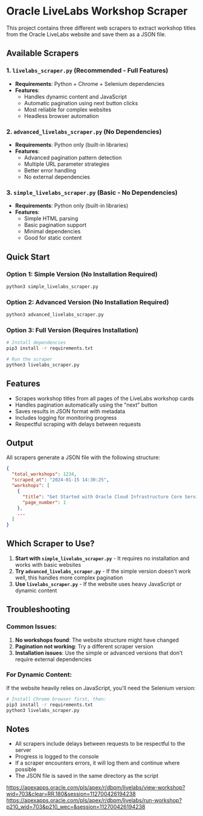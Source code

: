# Oracle LiveLabs Workshop Scraper

This project contains three different web scrapers to extract workshop titles from the Oracle LiveLabs website and save them as a JSON file.

## Available Scrapers

### 1. `livelabs_scraper.py` (Recommended - Full Features)
- **Requirements**: Python + Chrome + Selenium dependencies
- **Features**: 
  - Handles dynamic content and JavaScript
  - Automatic pagination using next button clicks
  - Most reliable for complex websites
  - Headless browser automation

### 2. `advanced_livelabs_scraper.py` (No Dependencies)
- **Requirements**: Python only (built-in libraries)
- **Features**:
  - Advanced pagination pattern detection
  - Multiple URL parameter strategies
  - Better error handling
  - No external dependencies

### 3. `simple_livelabs_scraper.py` (Basic - No Dependencies)
- **Requirements**: Python only (built-in libraries)
- **Features**:
  - Simple HTML parsing
  - Basic pagination support
  - Minimal dependencies
  - Good for static content

## Quick Start

### Option 1: Simple Version (No Installation Required)
```bash
python3 simple_livelabs_scraper.py
```

### Option 2: Advanced Version (No Installation Required)
```bash
python3 advanced_livelabs_scraper.py
```

### Option 3: Full Version (Requires Installation)
```bash
# Install dependencies
pip3 install -r requirements.txt

# Run the scraper
python3 livelabs_scraper.py
```

## Features

- Scrapes workshop titles from all pages of the LiveLabs workshop cards
- Handles pagination automatically using the "next" button
- Saves results in JSON format with metadata
- Includes logging for monitoring progress
- Respectful scraping with delays between requests

## Output

All scrapers generate a JSON file with the following structure:
```json
{
  "total_workshops": 1234,
  "scraped_at": "2024-01-15 14:30:25",
  "workshops": [
    {
      "title": "Get Started with Oracle Cloud Infrastructure Core Services",
      "page_number": 1
    },
    ...
  ]
}
```

## Which Scraper to Use?

1. **Start with `simple_livelabs_scraper.py`** - It requires no installation and works with basic websites
2. **Try `advanced_livelabs_scraper.py`** - If the simple version doesn't work well, this handles more complex pagination
3. **Use `livelabs_scraper.py`** - If the website uses heavy JavaScript or dynamic content

## Troubleshooting

### Common Issues:

1. **No workshops found**: The website structure might have changed
2. **Pagination not working**: Try a different scraper version
3. **Installation issues**: Use the simple or advanced versions that don't require external dependencies

### For Dynamic Content:
If the website heavily relies on JavaScript, you'll need the Selenium version:
```bash
# Install Chrome browser first, then:
pip3 install -r requirements.txt
python3 livelabs_scraper.py
```

## Notes

- All scrapers include delays between requests to be respectful to the server
- Progress is logged to the console
- If a scraper encounters errors, it will log them and continue where possible
- The JSON file is saved in the same directory as the script 

https://apexapps.oracle.com/pls/apex/r/dbpm/livelabs/view-workshop?wid=703&clear=RR,180&session=112700426194238
https://apexapps.oracle.com/pls/apex/r/dbpm/livelabs/run-workshop?p210_wid=703&p210_wec=&session=112700426194238